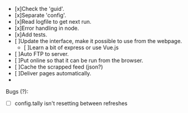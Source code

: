 - [x]Check the 'guid'.
- [x]Separate 'config'.
- [x]Read logfile to get next run.
- [x]Error handling in node.
- [x]Add tests.
- [ ]Update the interface, make it possible to use from the webpage.
    - [ ]Learn a bit of express or use Vue.js
- [ ]Auto FTP to server.
- [ ]Put online so that it can be run from the browser.
- [ ]Cache the scrapped feed (json?)
- [ ]Deliver pages automatically.
- 

Bugs (?):

- [ ] config.tally isn't resetting between refreshes


